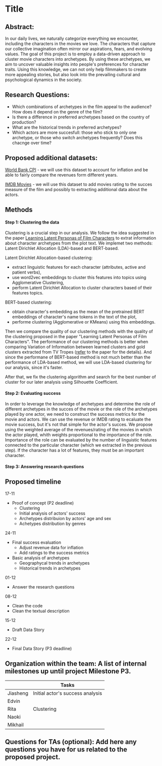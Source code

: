 # Title
## Abstract: 

In our daily lives, we naturally categorize everything we encounter, including the characters in the movies we love. The characters that capture our collective imagination often mirror our aspirations, fears, and evolving values. The goal of this project is to employ a data-driven approach to cluster movie characters into archetypes. By using these archetypes, we aim to uncover valuable insights into people's preferences for character traits. Using this knowledge, we can not only help filmmakers to create more appealing stories, but also look into the prevailing cultural and psychological dynamics in the society.

## Research Questions: 
- Which combinations of archetypes in the film appeal to the audience? How does it depend on the genre of the film?
- Is there a difference in preferred archetypes based on the country of production?
- What are the historical trends in preferred archetypes?
- Which actors are more succesfull: those who stick to only one archetype, or those who switch archetypes frequently? Does this chacnge over time?

## Proposed additional datasets: 
[World Bank CPI](https://data.worldbank.org/indicator/FP.CPI.TOTL.ZG?end=2012&start=1990&view=chart) - we will use this dataset to account for inflation and be able to fairly compare the revenues form different years.

[IMDB Movies](https://developer.imdb.com/non-commercial-datasets/) - we will use this dataset to add movies rating to the succes measure of the film and possibly to extracting additional data about the actors.

## Methods
#### Step 1: Clustering the data
 Clustering is a crucial step in our analysis. We follow the idea suggested in the paper [Learning Latent Personas of Film Characters](https://developer.imdb.com/non-commercial-datasets/) to extrat information about character archetypes from the plot text. We implemet two methods: Latent Dirichlet Allocation (LDA)-based and BERT-based.

Latent Dirichlet Allocation-based clustering:
- extract linguistic features for each character (attributes, active and patient verbs),
- use word2vec embeddings to cluster this features into topics using Agglomerative Clustering,
- perform Latent Dirichlet Allocation to cluster characters based of their features topics.
  
BERT-based clustering:
- obtain character's embedding as the mean of the pretrained BERT embeddings of character's name tokens in the text of the plot,
- performe clustering (Agglomerative or KMeans) using this embeddings.

Then we compare the quality of our clustering methods with the quality of the clustering proposed in the paper "Learning Latent Personas of Film Characters". The performance of our clustering methods is better when comparing Variation of Information between learned clusters and gold clusters extracted from TV Tropes ([refer](http://www.cs.cmu.edu/~dbamman/pubs/pdf/bamman+oconnor+smith.acl13.pdf) to the paper for the details). And since the performane of BERT-based method is not much better than the performance of LDA-based method, we will use LDA-based clustering for our analysis, since it's faster.

After that, we fix the clustering algorithm and search for the best number of cluster for our later analysis using Silhouette Coefficient.

#### Step 2: Evaluating success
In order to leverage the knowledge of archetypes and determine the role of different archetypes in the succes of the movie or the role of the archetypes played by one actor, we need to construct the success metrics for the movie and actors. We can use the revenue or IMDB rating to ecaluate the movie success, but it's not that simple for the actor's succes. We propose using the weighted average of the revenues/rating of the movies in which the actor played, whith weights proportional to the importance of the role. Importance of the role can be evaluated by the number of linguistic features connected to the particular character (which we extracted in the previous step). If the character has a lot of features, they must be an important character.

#### Step 3: Answering research questions


## Proposed timeline
17-11 
- Proof of concept (P2 deadline)
  * Clustering
  * Initial analysis of actors' success
  * Archetypes distribuion by actors' age and sex
  * Achetypes distribution by genres

24-11 
- Final success evaluation
  * Adjust revenue data for inflation
  * Add ratings to the success metrics
- Basic analysis of archetypes
  * Geographycal trends in archetypes
  * Historical trends in archetypes

01-12
- Answer the research questions

08-12 
- Clean the code
- Clean the textual description

15-12 
- Draft Data Story

22-12 
- Final Data Story (P3 deadline)

## Organization within the team: A list of internal milestones up until project Milestone P3.
|        |                           Tasks|
|--------|--------------------------------|
|Jiasheng|Initial actor's success analysis|
|   Edvin|                                |
|    Rita|                      Clustering|
|   Naoki|                                |
| Mikhail|                                |

## Questions for TAs (optional): Add here any questions you have for us related to the proposed project.

